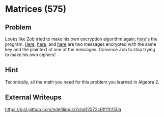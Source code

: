 # Matrices (575)

## Problem

Looks like Zob tried to make his own encryption algorithm again; [here's](files/matrix.java) the program. [Here](files/message1), [here](files/output1), and [here](files/output2) are two messages encrypted with the same key and the plaintext of one of the messages. Convince Zob to stop trying to make his own ciphers!

## Hint

Technically, all the math you need for this problem you learned in Algebra 2.

## External Writeups

https://gist.github.com/ndefilippis/2cbd12572c6ff1f0150a
